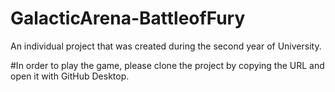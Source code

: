 # GalacticArena-BattleofFury
An individual project that was created during the second year of University.

#In order to play the game, please clone the project by copying the URL and open it with GitHub Desktop.
